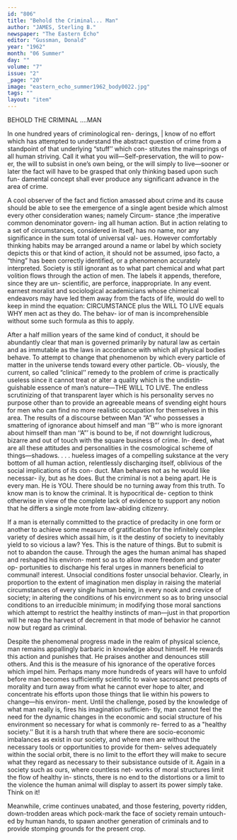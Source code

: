 ```yaml
---
id: "806"
title: "Behold the Criminal... Man"
author: "JAMES, Sterling B."
newspaper: "The Eastern Echo"
editor: "Gussman, Donald"
year: "1962"
month: "06 Summer"
day: ""
volume: "7"
issue: "2"
_page: "20"
image: "eastern_echo_summer1962_body0022.jpg"
tags: ""
layout: "item"
---
```

BEHOLD 
THE 
CRIMINAL
....MAN

In one hundred years of criminological ren-
derings, | know of no effort which has attempted to
understand the abstract question of crime from a
standpoint of that underlying “stuff’’ which con-
stitutes the mainsprings of all human striving. Call
it what you will—Self-preservation, the will to pow-
er, the will to subsist in one’s own being, or the will
simply to live—sooner or later the fact will have to
be grasped that only thinking based upon such fun-
damental concept shall ever produce any significant
advance in the area of crime.

A cool observer of the fact and fiction amassed
about crime and its cause should be able to see the
emergence of a single agent beside which almost
every other consideration wanes; namely Circum-
stance ;the imperative common denominator govern-
ing all human action. But in action relating to a set
of circumstances, considered in itself, has no name,
nor any significance in the sum total of universal val-
ues. However comfortably thinking habits may be
arranged around a name or label by which society
depicts this or that kind of action, it should not be
assumed, ipso facto, a “thing” has been correctly
identified, or a phenomenon accurately interpreted.
Society is still ignorant as to what part chemical and
what part volition flows through the action of men.
The labels it appends, therefore, since they are un-
scientific, are perforce, inappropriate. In any event.
earnest moralist and sociological academicians whose
chimerical endeavors may have led them away from
the facts of life, would do well to keep in mind the
equation: CIRCUMSTANCE plus the WILL TO
LIVE equals WHY men act as they do. The behav-
ior of man is incomprehensible without some such
formula as this to apply.

After a half million years of the same kind of
conduct, it should be abundantly clear that man is
governed primarily by natural law as certain and as
immutable as the laws in accordance with which all
physical bodies behave. To attempt to change that
phenomenon by which every particle of matter in the
universe tends toward every other particle. Ob-
viously, the current, so called “clinical’’ remedy to
the problem of crime is practically useless since it
cannot treat or alter a quality which is the undistin-
guishable essence of man’s nature—THE WILL TO
LIVE. The endless scrutinizing of that transparent
layer which is his personality serves no purpose other
than to provide an agreeable means of svending
eight hours for men who can find no more realistic
occupation for themselves in this area. The results
of a discourse between Man “A” who possesses a
smattering of ignorance about himself and man ‘‘B”’
who is more ignorant about himself than man ‘‘A”’ is
bound to be, if not downright ludicrous, bizarre and
out of touch with the square business of crime. In-
deed, what are all these attitudes and personalities in
the cosmological scheme of things—shadows. . . . 
hueless images of a compelling sukstance at the very
bottom of all human action, relentlessly discharging
itself, oblivious of the social implications of its con-
duct. Man behaves not as he would like necessar-
ily, but as he does. But the criminal is not a being
apart. He is every man. He is YOU. There
should be no turning away from this truth. To know
man is to know the criminal. It is hypocritical de-
ception to think otherwise in view of the complete
lack of evidence to support any notion that he differs
a single mote from law-abiding citizenry.

If a man is eternally committed to the practice
of predacity in one form or another to achieve some
measure of gratification for the infinitely complex
variety of desires which assail him, is it the destiny
of society to inevitably yield to so vicious a law?
Yes. This is the nature of things. But to submit
is not to abandon the cause. Through the ages the
human animal has shaped and reshaped his environ-
ment so as to allow more freedom and greater op-
portunities to discharge his feral urges in manners
beneficial to communal! interest. Unsocial conditions
foster unsocial behavior. Clearly, in proportion to
the extent of imagination men display in raising the
material circumstances of every single human being,
in every nook and crevice of society; in altering the
conditions of his envircnment so as to bring unsocial
conditions to an irreducible minimum; in modifying
those moral sanctions which attempt to restrict the
healthy instincts of man—just in that proportion
will he reap the harvest of decrement in that mode of
behavior he cannot now but regard as criminal.

Despite the phenomenal progress made in the
realm of physical science, man remains appallingly
barbaric in knowledge about himself. He rewards
this action and punishes that. He praises another
and denounces still others. And this is the measure
of his ignorance of the operative forces which impel
him. Perhaps many more hundreds of years will
have to unfold before man becomes sufficiently
scientific to waive sacrosanct precepts of morality
and turn away from what he cannot ever hope to
alter, and concentrate his efforts upon those things
that lie within his powers to change—his environ-
ment. Until the challenge, posed by the knowledge
of what man really is, fires his imagination sufficien-
tly, man cannot feel the need for the dynamic
changes in the economic and social structure of his
environment so necessary for what is commonly re-
ferred to as a "healthy society.’’ But it is a harsh
truth that where there are socio-economic imbalances
as exist in our society, and where men are without the
necessary tools or opportunities to provide for them-
selves adequately within the social orbit, there is no
limit to the effort they will make to secure what they
regard as necessary to their subsistance outside of it.
Again in a society such as ours, where countless net-
works of moral structures limit the flow of healthy in-
stincts, there is no end to the distortions or a limit to
the violence the human animal will display to assert
its power simply take. Think on it!

Meanwhile, crime continues unabated, and
those festering, poverty ridden, down-trodden areas
which pock-mark the face of society remain untouch-
ed by human hands, to spawn another generation of
criminals and to provide stomping grounds for the
present crop.
